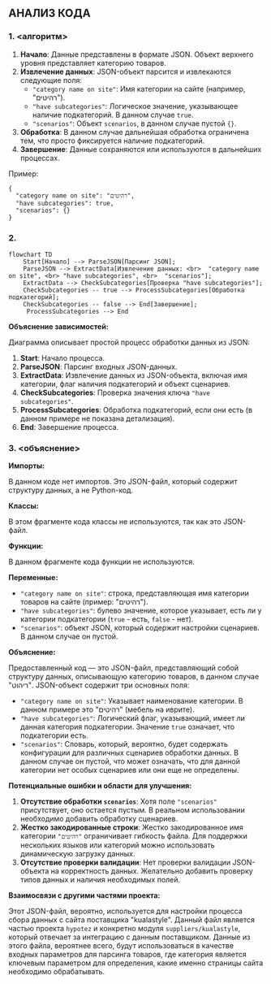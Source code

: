 ## АНАЛИЗ КОДА

### 1. <алгоритм>

1. **Начало**: Данные представлены в формате JSON. Объект верхнего уровня представляет категорию товаров.
2. **Извлечение данных**: JSON-объект парсится и извлекаются следующие поля:
    - `"category name on site"`: Имя категории на сайте (например, "רהיטים").
    - `"have subcategories"`: Логическое значение, указывающее наличие подкатегорий. В данном случае `true`.
    - `"scenarios"`: Объект `scenarios`, в данном случае пустой `{}`.
3. **Обработка**: В данном случае дальнейшая обработка ограничена тем, что просто фиксируется наличие подкатегорий.
4. **Завершение**: Данные сохраняются или используются в дальнейших процессах.

Пример:
```
{
  "category name on site": "רהיטים",
  "have subcategories": true,
  "scenarios": {}
}
```

### 2. <mermaid>

```mermaid
flowchart TD
    Start[Начало] --> ParseJSON[Парсинг JSON];
    ParseJSON --> ExtractData[Извлечение данных: <br>  "category name on site", <br> "have subcategories", <br>  "scenarios"];
    ExtractData --> CheckSubcategories[Проверка "have subcategories"];
    CheckSubcategories -- true --> ProcessSubcategories[Обработка подкатегорий];
    CheckSubcategories -- false --> End[Завершение];
     ProcessSubcategories --> End
```

**Объяснение зависимостей:**

Диаграмма описывает простой процесс обработки данных из JSON:

1.  **Start**: Начало процесса.
2.  **ParseJSON**: Парсинг входных JSON-данных.
3.  **ExtractData**: Извлечение данных из JSON-объекта, включая имя категории, флаг наличия подкатегорий и объект сценариев.
4.  **CheckSubcategories**: Проверка значения ключа `"have subcategories"`.
5.  **ProcessSubcategories**: Обработка подкатегорий, если они есть (в данном примере не показана детализация).
6.  **End**: Завершение процесса.

### 3. <объяснение>

**Импорты:**

В данном коде нет импортов. Это JSON-файл, который содержит структуру данных, а не Python-код.

**Классы:**

В этом фрагменте кода классы не используются, так как это JSON-файл.

**Функции:**

В данном фрагменте кода функции не используются.

**Переменные:**

-   `"category name on site"`: строка, представляющая имя категории товаров на сайте (пример: "רהיטים").
-   `"have subcategories"`: булево значение, которое указывает, есть ли у категории подкатегории (`true` - есть, `false` - нет).
-   `"scenarios"`: объект JSON, который содержит настройки сценариев. В данном случае он пустой.

**Объяснение:**

Предоставленный код — это JSON-файл, представляющий собой структуру данных, описывающую категорию товаров, в данном случае "ריהוט". JSON-объект содержит три основных поля:

-   `"category name on site"`: Указывает наименование категории. В данном примере это "רהיטים" (мебель на иврите).
-   `"have subcategories"`: Логический флаг, указывающий, имеет ли данная категория подкатегории. Значение `true` означает, что подкатегории есть.
-   `"scenarios"`: Словарь, который, вероятно, будет содержать конфигурации для различных сценариев обработки данных. В данном случае он пустой, что может означать, что для данной категории нет особых сценариев или они еще не определены.

**Потенциальные ошибки и области для улучшения:**

1.  **Отсутствие обработки `scenarios`**: Хотя поле `"scenarios"` присутствует, оно остается пустым. В реальном использовании необходимо добавить обработку сценариев.
2.  **Жестко закодированные строки**: Жестко закодированное имя категории `"רהיטים"` ограничивает гибкость файла. Для поддержки нескольких языков или категорий можно использовать динамическую загрузку данных.
3.  **Отсутствие проверки валидации**: Нет проверки валидации JSON-объекта на корректность данных. Желательно добавить проверку типов данных и наличия необходимых полей.

**Взаимосвязи с другими частями проекта:**

Этот JSON-файл, вероятно, используется для настройки процесса сбора данных с сайта поставщика "kualastyle". Данный файл является частью проекта `hypotez` и конкретно модуля `suppliers/kualastyle`, который отвечает за интеграцию с данным поставщиком.
Данные из этого файла, вероятнее всего, будут использоваться в качестве входных параметров для парсинга товаров, где категория является ключевым параметром для определения, какие именно страницы сайта необходимо обрабатывать.